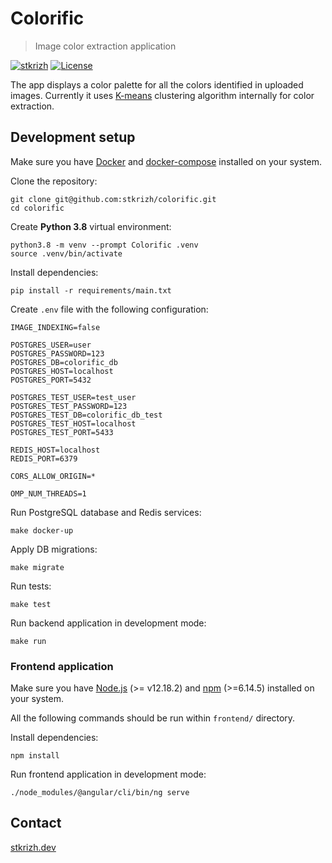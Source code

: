 # Colorific
> Image color extraction application

[![stkrizh](https://circleci.com/gh/stkrizh/colorific.svg?style=shield)](https://circleci.com/gh/stkrizh/colorific)
[![License](http://img.shields.io/:license-mit-blue.svg?style=flat-square)](http://badges.mit-license.org)

The app displays a color palette for all the colors identified in uploaded images.
Currently it uses [K-means](https://scikit-learn.org/stable/modules/clustering.html#k-means)
clustering algorithm internally for color extraction.


## Development setup
Make sure you have [Docker](https://docs.docker.com/get-docker/) and 
[docker-compose](https://docs.docker.com/compose/install/)
installed on your system.

Clone the repository:
```
git clone git@github.com:stkrizh/colorific.git
cd colorific
```
Create **Python 3.8** virtual environment:
```
python3.8 -m venv --prompt Colorific .venv
source .venv/bin/activate
```
Install dependencies:
```
pip install -r requirements/main.txt
```
Create `.env` file with the following configuration:
```
IMAGE_INDEXING=false

POSTGRES_USER=user
POSTGRES_PASSWORD=123
POSTGRES_DB=colorific_db
POSTGRES_HOST=localhost
POSTGRES_PORT=5432

POSTGRES_TEST_USER=test_user
POSTGRES_TEST_PASSWORD=123
POSTGRES_TEST_DB=colorific_db_test
POSTGRES_TEST_HOST=localhost
POSTGRES_TEST_PORT=5433

REDIS_HOST=localhost
REDIS_PORT=6379

CORS_ALLOW_ORIGIN=*

OMP_NUM_THREADS=1
```
Run PostgreSQL database and Redis services:
```
make docker-up
```
Apply DB migrations:
```
make migrate
```
Run tests:
```
make test
```
Run backend application in development mode:
```
make run
```

### Frontend application
Make sure you have [Node.js](https://nodejs.org/en/) (>= v12.18.2) and 
[npm](https://www.npmjs.com/) (>=6.14.5)
installed on your system.

All the following commands should be run within `frontend/` directory.

Install dependencies:
```
npm install
```

Run frontend application in development mode:
```
./node_modules/@angular/cli/bin/ng serve
```

## Contact
[stkrizh.dev](https://stkrizh.dev)
